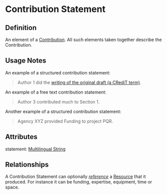# Contribution Statement

## Definition
An element of a [Contribution](../entities/Contribution.md). All such elements taken together describe the Contribution.

## Usage Notes
An example of a structured contribution statement:

> Author 1 did the [writing of the original draft (a CRediT term)](https://credit.niso.org/contributor-roles/writing-original-draft/).

An example of a free text contribution statement:

> Author 3 contributed much to Section 1.

Another example of a structured contribution statement:

> Agency XYZ provided Funding to project PQR.

## Attributes
statement: [Multilingual String](../datatypes/Multilingual_String.md)

## Relationships
<a name="rel__resource">A Contribution Statement can optionally *[reference](../entities/Resource.md#user-content-rel__produced-by)* a [Resource](../entities/Resource.md) that it produced. For instance it can be funding, expertise, equipment, time or space.</a>
